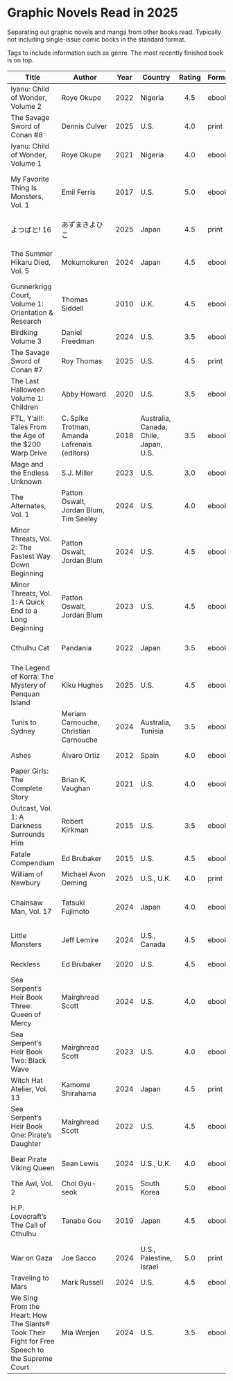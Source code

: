 # Graphic Novels Read in 2025

Separating out graphic novels and manga from other books read. Typically not
including single-issue comic books in the standard format.

Tags to include information such as genre. The most recently finished book is
on top.

| Title | Author | Year | Country | Rating | Format | Pages | Tags |
| --- | --- | :---: | --- | :---: | --- | ---: | --- |
| Iyanu: Child of Wonder, Volume 2 | Roye Okupe | 2022 | Nigeria | 4.5 | ebook | 140 | fantasy, folklore, YA |
| The Savage Sword of Conan #8 | Dennis Culver | 2025 | U.S. | 4.0 | print | 69 | fantasy |
| Iyanu: Child of Wonder, Volume 1 | Roye Okupe | 2021 | Nigeria | 4.0 | ebook | 117 | fantasy, folklore, YA |
| My Favorite Thing Is Monsters, Vol. 1 | Emil Ferris | 2017 | U.S. | 5.0 | ebook | 416 | historical, horror, mystery, Ignatz Award, Eisner Award |
| よつばと! 16 | あずまきよひこ | 2025 | Japan | 4.5 | print | 256 | graphic novel, manga, humor |
| The Summer Hikaru Died, Vol. 5 | Mokumokuren | 2024 | Japan | 4.5 | ebook | 196 | manga, mystery, horror, LGBT, romance |
| Gunnerkrigg Court, Volume 1: Orientation & Research | Thomas Siddell | 2010 | U.K. | 4.5 | ebook | 558 | fantasy, sci-fi, YA |
| Birdking Volume 3 | Daniel Freedman | 2024 | U.S. | 3.5 | ebook | 108 | fantasy, YA |
| The Savage Sword of Conan #7 | Roy Thomas | 2025 | U.S. | 4.5 | print | 69 | fantasy |
| The Last Halloween Volume 1: Children | Abby Howard | 2020 | U.S. | 3.5 | ebook | 412 | horror, YA, fantasy, humor |
| FTL, Y’all!: Tales From the Age of the $200 Warp Drive | C. Spike Trotman, Amanda Lafrenais (editors) | 2018 | Australia, Canada, Chile, Japan, U.S. | 3.5 | ebook | 296 | sci-fi, LGBT, short stories |
| Mage and the Endless Unknown | S.J. Miller | 2023 | U.S. | 3.0 | ebook | 150 | horror, fantasy, adventure |
| The Alternates, Vol. 1 | Patton Oswalt, Jordan Blum, Tim Seeley | 2024 | U.S. | 4.0 | ebook | 112 | superhero, humor |
| Minor Threats, Vol. 2: The Fastest Way Down Beginning | Patton Oswalt, Jordan Blum | 2024 | U.S. | 4.5 | ebook | 122 | superhero, crime, humor |
| Minor Threats, Vol. 1: A Quick End to a Long Beginning | Patton Oswalt, Jordan Blum | 2023 | U.S. | 4.5 | ebook | 128 | superhero, crime, humor |
| Cthulhu Cat | Pandania | 2022 | Japan | 3.5 | ebook | 136 | horror, humor, manga |
| The Legend of Korra: The Mystery of Penquan Island | Kiku Hughes | 2025 | U.S. | 4.5 | ebook | 76 | fantasy, YA |
| Tunis to Sydney | Meriam Carnouche, Christian Carnouche | 2024 | Australia, Tunisia | 3.5 | ebook | 120 | contemporary |
| Ashes | Álvaro Ortiz | 2012 | Spain | 4.0 | ebook | 184 | mystery, adventure |
| Paper Girls: The Complete Story | Brian K. Vaughan | 2021 | U.S. | 4.0 | ebook | 784 | sci-fi, YA, LGBT |
| Outcast, Vol. 1: A Darkness Surrounds Him | Robert Kirkman | 2015 | U.S. | 3.5 | ebook | 152 | horror, fantasy |
| Fatale Compendium | Ed Brubaker | 2015 | U.S. | 4.5 | ebook | 627 | horror, crime |
| William of Newbury | Michael Avon Oeming | 2025 | U.S., U.K. | 4.0 | print | 112 | historical, fantasy |
| Chainsaw Man, Vol. 17 | Tatsuki Fujimoto | 2024 | Japan | 4.0 | ebook | 184 | graphic novel, manga, horror, fantasy |
| Little Monsters | Jeff Lemire | 2024 | U.S., Canada | 4.5 | ebook | 325 | horror, dystopian, supernatural |
| Reckless | Ed Brubaker | 2020 | U.S. | 4.5 | ebook | 144 | crime, mystery, noir |
| Sea Serpent’s Heir Book Three: Queen of Mercy | Mairghread Scott | 2024 | U.S. | 4.0 | ebook | 130 | fantasy, YA |
| Sea Serpent’s Heir Book Two: Black Wave | Mairghread Scott | 2023 | U.S. | 4.0 | ebook | 134 | fantasy, YA |
| Witch Hat Atelier, Vol. 13 | Kamome Shirahama | 2024 | Japan | 4.5 | print | 180 | graphic novel, manga, fantasy, YA |
| Sea Serpent’s Heir Book One: Pirate’s Daughter | Mairghread Scott | 2022 | U.S. | 4.5 | ebook | 144 | fantasy, YA |
| Bear Pirate Viking Queen | Sean Lewis | 2024 | U.S., U.K. | 4.0 | ebook | 153 | historical, fantasy, colonialism |
| The Awl, Vol. 2 | Choi Gyu-seok | 2015 | South Korea | 5.0 | ebook | 220 | manhwa, labor |
| H.P. Lovecraft’s The Call of Cthulhu | Tanabe Gou | 2019 | Japan | 4.5 | ebook | 282 | horror, manga, literary, fantasy, historical |
| War on Gaza | Joe Sacco | 2024 | U.S., Palestine, Israel | 5.0 | print | 32 | nonfiction, war, genocide |
| Traveling to Mars | Mark Russell | 2024 | U.S. | 4.5 | ebook | 228 | sci-fi |
| We Sing From the Heart: How The Slants® Took Their Fight for Free Speech to the Supreme Court | Mia Wenjen | 2024 | U.S. | 3.5 | ebook | 37 | nonfiction, history, music, biography |
